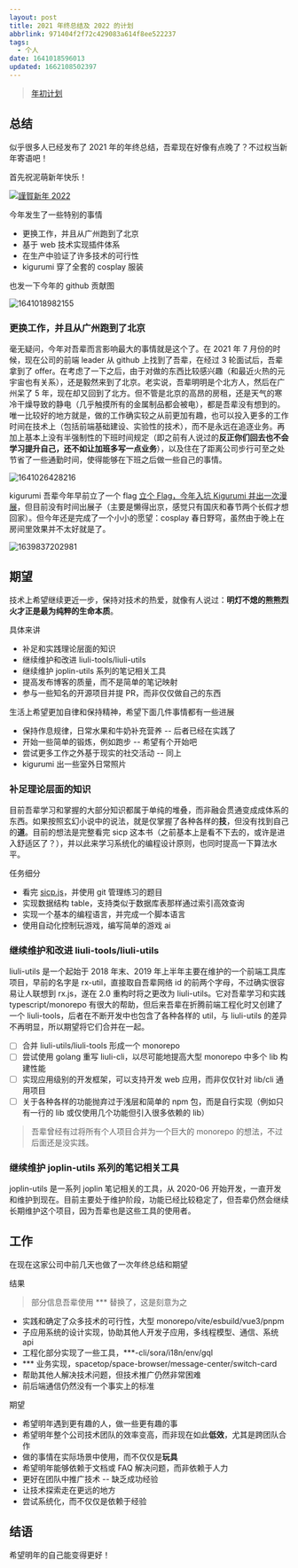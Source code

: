 ```yaml
---
layout: post
title: 2021 年终总结及 2022 的计划
abbrlink: 971404f2f72c429083a614f8ee522237
tags:
  - 个人
date: 1641018596013
updated: 1662108502397
---
```


> [年初计划](/p/4a311eccb0794367a7c3f54ec685fa0e)

## 总结

似乎很多人已经发布了 2021 年的年终总结，吾辈现在好像有点晚了？不过权当新年寄语吧！

首先祝泥萌新年快乐！

[![謹賀新年 2022](https://images.weserv.nl/?url=https://lh3.googleusercontent.com/pw/AL9nZEWNK9Owcr-rS-aG8xvdYblam6Ku1V0cNtLfretdTQ2DITDjaxvkYP_375SBl0PZtsgLIe1izG3ntfVZEA0_nOQ35zixCFXT1oXzyNFUUUcObMsRHrrCz2ZXvzU7WnOwRYtxPTWYgT5Y1ot8A-iYM6qa=w904-h1337-no)](https://www.pixiv.net/artworks/95206911)

今年发生了一些特别的事情

*   更换工作，并且从广州跑到了北京
*   基于 web 技术实现插件体系
*   在生产中验证了许多技术的可行性
*   kigurumi 穿了全套的 cosplay 服装

也发一下今年的 github 贡献图

![1641018982155](/resource/c3035881586a4c7f8d6e005992536848.png)

### 更换工作，并且从广州跑到了北京

毫无疑问，今年对吾辈而言影响最大的事情就是这个了。在 2021 年 7 月份的时候，现在公司的前端 leader 从 github 上找到了吾辈，在经过 3 轮面试后，吾辈拿到了 offer。在考虑了一下之后，由于对做的东西比较感兴趣（和最近火热的元宇宙也有关系），还是毅然来到了北京。老实说，吾辈明明是个北方人，然后在广州呆了 5 年，现在却又回到了北方。但不管是北京的高昂的房租，还是天气的寒冷干燥导致的静电（几乎触摸所有的金属制品都会被电），都是吾辈没有想到的。唯一比较好的地方就是，做的工作确实较之从前更加有趣，也可以投入更多的工作时间在技术上（包括前端基础建设、实验性的技术），而不是永远在追逐业务。再加上基本上没有半强制性的下班时间规定（即之前有人说过的**反正你们回去也不会学习提升自己，还不如让加班多写一点业务**），以及住在了距离公司步行可至之处节省了一些通勤时间，使得能够在下班之后做一些自己的事情。

![1641026428216](https://images.weserv.nl/?url=https://lh3.googleusercontent.com/pw/AL9nZEVh2ngS-5IGmxj88r1ds94amlJrgVbtgY2bcREGawzGt4w7mhkHFfK5qWrYbOPff25fWXMqV2e7GhrUbMZgZb7mjJAL02ujR_pavhQPhswv4DMwNFkZXZC6jRrWwtfhemJU0RUJFSVUnUPWB3OiTlkR=w1783-h1337-no)

kigurumi 吾辈今年早前立了一个 flag [立个 Flag，今年入坑 Kigurumi 并出一次漫展](/p/9eb819d95b5143c7844cacb6d6650c59)，但目前没有时间出展子（主要是懒得出京，感觉只有国庆和春节两个长假才想回家）。但今年还是完成了一个小小的愿望：cosplay 春日野穹，虽然由于晚上在房间里效果并不太好就是了。

![1639837202981](https://images.weserv.nl/?url=https://lh3.googleusercontent.com/pw/AL9nZEVDvrJGZlxyQcpsF4782F97yL9joVK6duStrphry5NlYIuYWrk833Gc7kwN8Fxq77ypoeZ7RoNRP3m_chNQIudrwvk4x5x1p_aLgqW7ieNNZK7vdJYiQTEIcms8rCpLTFoO9sCQaUl5NWMdWYXphP4p=w1111-h1337-no)

## 期望

技术上希望继续更近一步，保持对技术的热爱，就像有人说过：**明灯不熄的熊熊烈火才正是最为纯粹的生命本质**。

具体来讲

*   补足和实践理论层面的知识
*   继续维护和改进 liuli-tools/liuli-utils
*   继续维护 joplin-utils 系列的笔记相关工具
*   提高发布博客的质量，而不是简单的笔记映射
*   参与一些知名的开源项目并提 PR，而非仅仅做自己的东西

生活上希望更加自律和保持精神，希望下面几件事情都有一些进展

*   保持作息规律，日常水果和牛奶补充营养 -- 后者已经在实践了
*   开始一些简单的锻炼，例如跑步 -- 希望有个开始吧
*   尝试更多工作之外基于现实的社交活动 -- 同上
*   kigurumi 出一些室外日常照片

### 补足理论层面的知识

目前吾辈学习和掌握的大部分知识都属于单纯的堆叠，而非融会贯通变成成体系的东西。如果按照玄幻小说中的说法，就是仅掌握了各种各样的**技**，但没有找到自己的**道**。目前的想法是完整看完 sicp 这本书（之前基本上是看不下去的，或许是进入舒适区了？），并以此来学习系统化的编程设计原则，也同时提高一下算法水平。

任务细分

*   看完 [sicp.js](https://sourceacademy.org/sicpjs/)，并使用 git 管理练习的题目
*   实现数据结构 table，支持类似于数据库表那样通过索引高效查询
*   实现一个基本的编程语言，并完成一个脚本语言
*   使用自动化控制玩游戏，编写简单的游戏 ai

### 继续维护和改进 liuli-tools/liuli-utils

liuli-utils 是一个起始于 2018 年末、2019 年上半年主要在维护的一个前端工具库项目，早前的名字是 rx-util，直接取自吾辈网络 id 的前两个字母，不过确实很容易让人联想到 rx.js，遂在 2.0 重构时将之更改为 liuli-utils。它对吾辈学习和实践 typescript/monorepo 有很大的帮助，但后来吾辈在折腾前端工程化时又创建了一个 liuli-tools，后者在不断开发中也包含了各种各样的 util，与 liuli-utils 的差异不再明显，所以期望将它们合并在一起。

*   [ ] 合并 liuli-utils/liuli-tools 形成一个 monorepo
*   [ ] 尝试使用 golang 重写 liuli-cli，以尽可能地提高大型 monorepo 中多个 lib 构建性能
*   [ ] 实现应用级别的开发框架，可以支持开发 web 应用，而非仅仅针对 lib/cli 通用项目
*   [ ] 关于各种各样的功能抛弃过于浅层和简单的 npm 包，而是自行实现（例如只有一行的 lib 或仅使用几个功能但引入很多依赖的 lib）

> 吾辈曾经有过将所有个人项目合并为一个巨大的 monorepo 的想法，不过后面还是没实践。

### 继续维护 joplin-utils 系列的笔记相关工具

joplin-utils 是一系列 joplin 笔记相关的工具，从 2020-06 开始开发，一直开发和维护到现在。目前主要处于维护阶段，功能已经比较稳定了，但吾辈仍然会继续长期维护这个项目，因为吾辈也是这些工具的使用者。

## 工作

在现在这家公司中前几天也做了一次年终总结和期望

结果

> 部分信息吾辈使用 \*\*\* 替换了，这是刻意为之

*   实践和确定了众多技术的可行性，大型 monorepo/vite/esbuild/vue3/pnpm
*   子应用系统的设计实现，协助其他人开发子应用，多线程模型、通信、系统 api
*   工程化部分实现了一些工具，\*\*\*-cli/sora/i18n/env/gql
*   \*\*\* 业务实现，spacetop/space-browser/message-center/switch-card
*   帮助其他人解决技术问题，但技术推广仍然非常困难
*   前后端通信仍然没有一个事实上的标准

期望

*   希望明年遇到更有趣的人，做一些更有趣的事
*   希望明年整个公司技术团队的效率变高，而非现在如此**低效**，尤其是跨团队合作
*   做的事情在实际场景中使用，而不仅仅是**玩具**
*   希望明年能够依赖于文档或 FAQ 解决问题，而非依赖于人力
*   更好在团队中推广技术 -- 缺乏成功经验
*   让技术探索走在更远的地方
*   尝试系统化，而不仅仅是依赖于经验

## 结语

希望明年的自己能变得更好！
